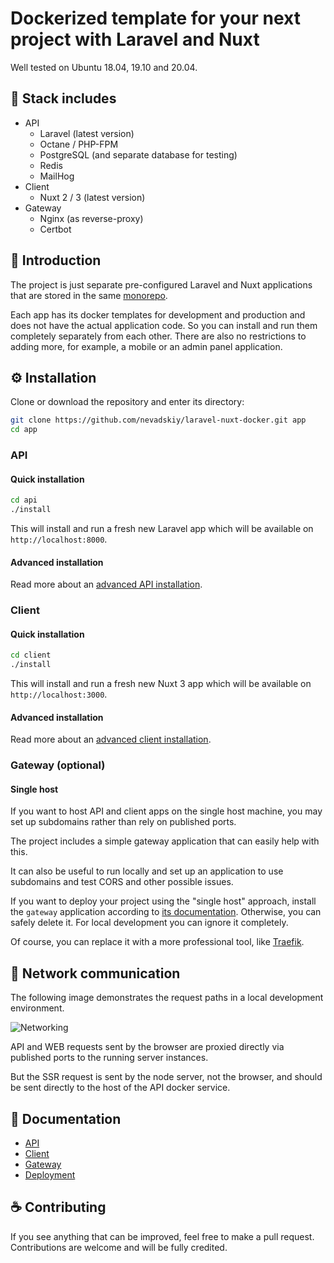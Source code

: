 # Dockerized template for your next project with Laravel and Nuxt

Well tested on Ubuntu 18.04, 19.10 and 20.04.

## 🍬 Stack includes

* API
  * Laravel (latest version)
  * Octane / PHP-FPM
  * PostgreSQL (and separate database for testing)
  * Redis
  * MailHog
* Client
  * Nuxt 2 / 3 (latest version)
* Gateway
  * Nginx (as reverse-proxy)
  * Certbot

## 📜 Introduction

The project is just separate pre-configured Laravel and Nuxt applications that are stored in the same [monorepo](https://en.wikipedia.org/wiki/Monorepo). 

Each app has its docker templates for development and production and does not have the actual application code.
So you can install and run them completely separately from each other.
There are also no restrictions to adding more, for example, a mobile or an admin panel application.

## ⚙ Installation

Clone or download the repository and enter its directory:

```bash
git clone https://github.com/nevadskiy/laravel-nuxt-docker.git app
cd app
```

### API

#### Quick installation

```bash
cd api
./install
```

This will install and run a fresh new Laravel app which will be available on `http://localhost:8000`.

#### Advanced installation

Read more about an [advanced API installation](./api/DOCUMENTATION.md).

### Client

#### Quick installation

```bash
cd client
./install
```

This will install and run a fresh new Nuxt 3 app which will be available on `http://localhost:3000`.

#### Advanced installation

Read more about an [advanced client installation](./client/DOCUMENTATION.md).

### Gateway (optional)

#### Single host

If you want to host API and client apps on the single host machine, you may set up subdomains rather than rely on published ports.

The project includes a simple gateway application that can easily help with this.

It can also be useful to run locally and set up an application to use subdomains and test CORS and other possible issues.

If you want to deploy your project using the "single host" approach, install the `gateway` application according to [its documentation](./gateway/README.md). 
Otherwise, you can safely delete it. 
For local development you can ignore it completely.

Of course, you can replace it with a more professional tool, like [Traefik](https://traefik.io).

## 🔌 Network communication

The following image demonstrates the request paths in a local development environment.

![Networking](docs/networking.png)

API and WEB requests sent by the browser are proxied directly via published ports to the running server instances.

But the SSR request is sent by the node server, not the browser, and should be sent directly to the host of the API docker service.

## 📑 Documentation

- [API](./api/DOCUMENTATION.md)
- [Client](./client/DOCUMENTATION.md)
- [Gateway](./gateway/README.md)
- [Deployment](./docs/DEPLOYMENT.md)

## ☕ Contributing

If you see anything that can be improved, feel free to make a pull request.
Contributions are welcome and will be fully credited.
